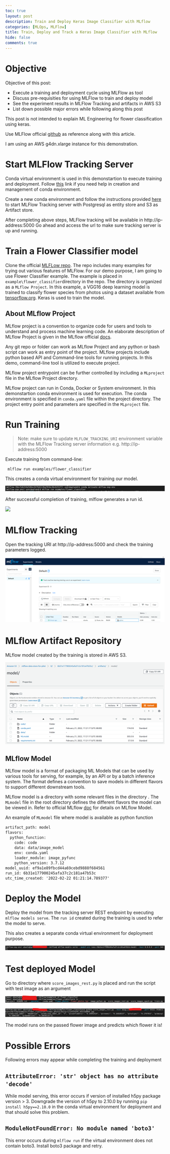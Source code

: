 ```yaml
---
toc: true
layout: post
description: Train and Deploy Keras Image Classifier with MLflow
categories: [MLOps, MLFlow]
title: Train, Deploy and Track a Keras Image Classifier with MLflow
hide: false
comments: true
---
```


# Objective

Objective of this post: 
* Execute a training and deployment cycle using MLFlow as tool
* Discuss pre-requisities for using MLFlow to train and deploy model
* See the experiment results in MLFlow Tracking and artifacts in AWS S3
* List down possible major errors while following along this post

This post is not intended to explain ML Engineering for flower classification using keras. 

Use MLFlow official [github](https://github.com/mlflow/mlflow/tree/master/examples/flower_classifier) as reference along with this article.


I am using an AWS g4dn.xlarge instance for this demonstration. 


# Start MLFlow Tracking Server

Conda virtual environment is used in this demonstartion to execute training and deployment. Follow [this](https://www.uplandr.com/post/how-to-use-conda-for-creating-virtual-environments-and-package-management) link if you need help in creation and management of conda environment.

Create a new conda environment and follow the instructions provided [here](https://blog.uplandr.com/mlops/mlflow/2022/01/30/install-mlflow-on-aws.html) to start MLFlow Tracking server with Postgresql as entity store and S3 as Artifact store.

After completing above steps, MLFlow tracking will be available in http://ip-address:5000
Go ahead and access the url to make sure tracking server is up and running.


# Train a Flower Classifier model

Clone the official [MLFLow repo](https://github.com/mlflow/mlflow). The repo includes many examples for trying out various features of MLFlow. For our demo purpose, I am going to use Flower Classifier example. The example is placed in `example\flower_classifier`directory in the repo. The directory is organized as a `MLflow Project`. In this example, a VGG16 deep learning model is trained to classify flower species from photos using a dataset available from [tensorflow.org](www.tensorflow.org). Keras is used to train the model.

## About MLflow Project 

MLflow project is a convention to organize code for users and tools to understand and process machine learning code. An elaborate description of MLflow Project is given in the MLflow official [docs](https://mlflow.org/docs/latest/projects.html#project-directories).

Any git repo or folder can work as MLflow Project and any python or bash script can work as entry point of the project. MLflow projects include python based API and Command-line tools for running projects. In this demo, command-line tool is utilized to execute project.  

MLflow project entrypoint can be further controlled by including a `MLproject` file in the MLflow Project directory. 

MLflow project can run in Conda, Docker or System environment. In this demonstartion conda environment is used for execution. The conda environment is specified in `conda.yaml` file within the project directory. The project entry point and parameters are specified in the `MLproject` file.  


# Run Training

> Note: make sure to update `MLFLOW_TRACKING_URI` environment variable with the MLFlow Tracking server information e.g.  http://ip-address:5000

Execute training from command-line:
```
 mlflow run examples/flower_classifier
 ```

This creates a conda virtual environment for training our model.

![](/images/2022-02-22-train-and-deploy-model-with-mlflow/image1.png)

After successful completion of training, mlflow generates a run id.

![](/images/2022-02-22-train-and-deploy-model-with-mlflow/image2.png)

# MLflow Tracking

Open the tracking URI at http://ip-address:5000 and check the training parameters logged.

![](/images/2022-02-22-train-and-deploy-model-with-mlflow/image3.png)

# MLflow Artifact Repository

MLflow model created by the training is stored in AWS S3. 

![](/images/2022-02-22-train-and-deploy-model-with-mlflow/image7.png)

## MLflow Model

MLflow model is a format of packaging ML Models that can be used by various tools for serving, for example, by an API or by a batch inference system. The format defines a convention to save models in different flavors to support different downstream tools. 

MLflow model is a directory with some relevant files in the directory . The `MLmodel` file in the root directory defines the different flavors the model can be viewed in. Refer to official MLflow [doc](https://mlflow.org/docs/latest/models.html#built-in-model-flavors) for details on MLflow Model.

An example of `MLmodel` file where model is available as python function

```
artifact_path: model
flavors:
  python_function:
    code: code
    data: data/image_model
    env: conda.yaml
    loader_module: image_pyfunc
    python_version: 3.7.12
model_uuid: ef9a1e89fbcd44a69cebd9888f684561
run_id: 6b31e177900245afa37c2c181a47b53c
utc_time_created: '2022-02-22 01:21:14.789377'

```

# Deploy the Model 

Deploy the model from the tracking server REST endpoint by executing `mlflow models serve`. The `run id` created during the training is used to refer the model to serve. 

This also creates a separate conda virtual environment for deployment purpose.

![](/images/2022-02-22-train-and-deploy-model-with-mlflow/image4.png)

# Test deployed Model

Go to directory where `score_images_rest.py` is placed and run the script with test image as an argument

![](/images/2022-02-22-train-and-deploy-model-with-mlflow/image5.png)

![](/images/2022-02-22-train-and-deploy-model-with-mlflow/image6.png)

The model runs on the passed flower image and predicts which flower it is!

# Possible Errors

Following errors may appear while completing the training and deployment

## `AttributeError: 'str' object has no attribute 'decode'`

While model serving, this error occurs if version of installed h5py package version > 3. 
Downgrade the version of h5py to 2.10.0 by running `pip install h5py==2.10.0` in the conda virtual environment for deployment and that should solve this problem. 

## `ModuleNotFoundError: No module named 'boto3'`

This error occurs during `mlflow run` if the virtual environment does not contain boto3. Install boto3 package and retry. 
